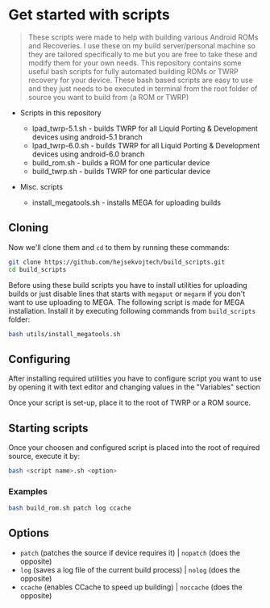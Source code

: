 # Get started with scripts

> These scripts were made to help with building various Android ROMs and Recoveries. I use these on my build server/personal machine so
> they are tailored specifically to me but you are free to take these and modify them for your own needs.
> This repository contains some useful bash scripts for fully automated building ROMs or TWRP recovery
> for your device. These bash based scripts are easy to use and they just needs to be executed in terminal from the root folder
> of source you want to build from (a ROM or TWRP)

* Scripts in this repository
  * lpad_twrp-5.1.sh - builds TWRP for all Liquid Porting & Development devices using android-5.1 branch
  * lpad_twrp-6.0.sh - builds TWRP for all Liquid Porting & Development devices using android-6.0 branch
  * build_rom.sh - builds a ROM for one particular device
  * build_twrp.sh - builds TWRP for one particular device
  
* Misc. scripts
  * install_megatools.sh - installs MEGA for uploading builds

## Cloning

Now we'll clone them and `cd` to them by running these commands:

```sh
git clone https://github.com/hejsekvojtech/build_scripts.git
cd build_scripts
```

Before using these build scripts you have to install utilities for uploading builds or just disable lines that starts with `megaput` or `megarm` if you don't want to use uploading to MEGA. The following script is made for MEGA installation.
Install it by executing following commands from `build_scripts` folder:

```sh
bash utils/install_megatools.sh
```

## Configuring

After installing required utilities you have to configure script you want to use by opening it with text editor and changing values in the "Variables" section

Once your script is set-up, place it to the root of TWRP or a ROM source.

## Starting scripts

Once your choosen and configured script is placed into the root of required source, execute it by:

```sh
bash <script name>.sh <option>
```

### Examples

```sh
bash build_rom.sh patch log ccache
```

## Options

* `patch` (patches the source if device requires it) | `nopatch` (does the opposite)
* `log` (saves a log file of the current build process) | `nolog` (does the opposite)
* `ccache` (enables CCache to speed up building) | `noccache` (does the opposite)
